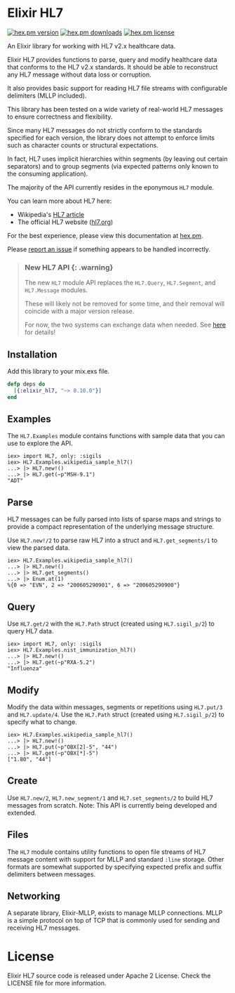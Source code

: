 # Elixir HL7 

[![hex.pm version](https://img.shields.io/hexpm/v/elixir_hl7.svg)](https://hex.pm/packages/elixir_hl7) 
[![hex.pm downloads](https://img.shields.io/hexpm/dt/elixir_hl7.svg)](https://hex.pm/packages/elixir_hl7)
[![hex.pm license](https://img.shields.io/hexpm/l/elixir_hl7.svg)](https://hex.pm/packages/elixir_hl7)

An Elixir library for working with HL7 v2.x healthcare data. 

Elixir HL7 provides functions to parse, query and modify healthcare data that conforms to the HL7 v2.x standards. 
It should be able to reconstruct any HL7 message without data loss or corruption.

It also provides basic support for reading HL7 file streams with configurable delimiters (MLLP included). 

This library has been tested on a wide variety of real-world HL7 messages to ensure correctness and flexibility. 

Since many HL7 messages do not strictly conform to the standards specified for each version, the library does not
attempt to enforce limits such as character counts or structural expectations. 

In fact, HL7 uses implicit hierarchies within segments (by leaving out certain separators) and to group segments
(via expected patterns only known to the consuming application).

The majority of the API currently resides in the eponymous `HL7` module.

You can learn more about HL7 here:
* Wikipedia's [HL7 article](https://en.wikipedia.org/wiki/Health_Level_7)
* The official HL7 website ([hl7.org](http://www.hl7.org/index.cfm))

For the best experience, please view this documentation at [hex.pm](https://hexdocs.pm/elixir_hl7/readme.html).

Please [report an issue](https://github.com/HCA-Healthcare/elixir-hl7/issues) if something appears to be handled incorrectly.

> ### New HL7 API {: .warning}
>
> The new `HL7` module API replaces the `HL7.Query`, `HL7.Segment`, and `HL7.Message` modules. 
> 
> These will likely not be removed for some time, and their
> removal will coincide with a major version release. 
> 
> For now, the two systems can exchange data when needed.
> See [here](./HL7.html#module-migrating-from-hl7-message-and-hl7-query) for details!

## Installation

Add this library to your mix.exs file.

```elixir
defp deps do
  [{:elixir_hl7, "~> 0.10.0"}]
end
```

## Examples 

The `HL7.Examples` module contains functions with sample data that you can use to explore the API.

    iex> import HL7, only: :sigils
    iex> HL7.Examples.wikipedia_sample_hl7()
    ...> |> HL7.new!()
    ...> |> HL7.get(~p"MSH-9.1")
    "ADT" 

## Parse

HL7 messages can be fully parsed into lists of sparse maps and strings to provide a compact representation 
of the underlying message structure.

Use `HL7.new!/2` to parse raw HL7 into a struct and `HL7.get_segments/1` to view the parsed data.

    iex> HL7.Examples.wikipedia_sample_hl7()
    ...> |> HL7.new!()
    ...> |> HL7.get_segments()
    ...> |> Enum.at(1)
    %{0 => "EVN", 2 => "200605290901", 6 => "200605290900"}

## Query

Use `HL7.get/2` with the `HL7.Path` struct (created using `HL7.sigil_p/2`) to query HL7 data.

    iex> import HL7, only: :sigils
    iex> HL7.Examples.nist_immunization_hl7()
    ...> |> HL7.new!()
    ...> |> HL7.get(~p"RXA-5.2")
    "Influenza"
   
## Modify

Modify the data within messages, segments or repetitions using `HL7.put/3` and `HL7.update/4`.
Use the `HL7.Path` struct (created using `HL7.sigil_p/2`) to specify what to change.

    iex> HL7.Examples.wikipedia_sample_hl7()
    ...> |> HL7.new!()
    ...> |> HL7.put(~p"OBX[2]-5", "44")
    ...> |> HL7.get(~p"OBX[*]-5")
    ["1.80", "44"]

## Create

Use `HL7.new/2`, `HL7.new_segment/1` and `HL7.set_segments/2` to build HL7 messages from scratch.
Note: This API is currently being developed and extended.

## Files

The `HL7` module contains utility functions to open file streams of HL7 message content with support for MLLP and standard `:line` storage. 
Other formats are somewhat supported by specifying expected prefix and suffix delimiters between messages.

## Networking

A separate library, Elixir-MLLP, exists to manage MLLP connections. MLLP is a simple protocol on top of TCP that is commonly used for sending and receiving HL7 messages. 

# License

Elixir HL7 source code is released under Apache 2 License. Check the LICENSE file for more information.
